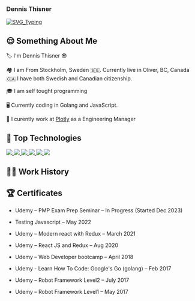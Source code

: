 ### Dennis Thisner

[![SVG_Typing](https://readme-typing-svg.herokuapp.com/?lines=Hello%2C+I+am+Dennis+as+dthisner;Golang+and+Cypress+Developer;Love+helping+people+succeed;Working+at+Plotly)](https://github.com/dthisner)

<h2 align="left">😌 Something About Me</h2>
 
🏷️ I'm Dennis Thisner 😎

🏘️ I am From Stockholm, Sweden 🇸🇪. Currently live in Oliver, BC, Canada 🇨🇦 I have both Swedish and Canadian citizenship. 

🎓 I am self tought programming 

🖥️ Currently coding in Golang and JavaScript.

🔭 I curently work at [Plotly](plotly.com) as a Engineering Manager

<h2 align="left">🔨 Top Technologies</h2>
<p align="left">
    <a href="https://www.go.dev" target="_blank">
        <img
            src="https://img.shields.io/badge/Golang-black?&style=for-the-badge&logo=go"
        />
    </a>
      <a href="https://kubernetes.io/" target="_blank">
        <img
            src="https://img.shields.io/badge/kubernetes-black?&style=for-the-badge&logo=kubernetes"
        />
    </a>
    <a href="https://www.javascript.com/" target="_blank">
        <img
            src="https://img.shields.io/badge/JavaScript-black?&style=for-the-badge&logo=javascript"
        />
    </a>
    <a href="https://www.cypress.io/" target="_blank">
        <img
            src="https://img.shields.io/badge/Cypress-black?&style=for-the-badge&logo=cypress"
        />
    </a>
     <a href="https://github.com/" target="_blank">
        <img
            src="https://img.shields.io/badge/GitHub-black?&style=for-the-badge&logo=github"
        />
    </a>
      <a href="-" target="_blank">
        <img
            src="https://img.shields.io/badge/jira-black?&style=for-the-badge&logo=jira-software"
        />
    </a>
</p>

<h2 align="left"> 👷‍♂️ Work History </h2>


<h2 align="left"> 🏆 Certificates </h2>

- Udemy – PMP Exam Prep Seminar – In Progress (Started Dec 2023)

- Testing Javascript – May 2022

- Udemy – Modern react with Redux – March 2021
 
- Udemy – React JS and Redux – Aug 2020	

- Udemy – Web Developer bootcamp – April 2018

- Udemy - Learn How To Code: Google's Go (golang) – Feb 2017

- Udemy – Robot Framework Level2 – July 2017

- Udemy – Robot Framework Level1 – May 2017
